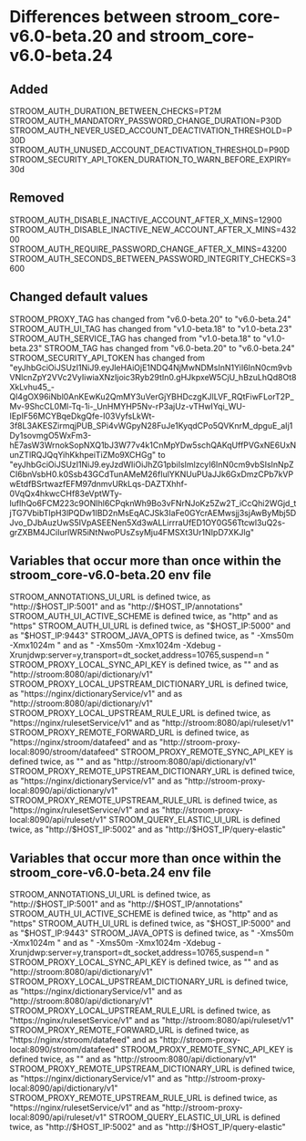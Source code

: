 # Differences between stroom_core-v6.0-beta.20 and stroom_core-v6.0-beta.24

## Added

STROOM_AUTH_DURATION_BETWEEN_CHECKS=PT2M
STROOM_AUTH_MANDATORY_PASSWORD_CHANGE_DURATION=P30D
STROOM_AUTH_NEVER_USED_ACCOUNT_DEACTIVATION_THRESHOLD=P30D
STROOM_AUTH_UNUSED_ACCOUNT_DEACTIVATION_THRESHOLD=P90D
STROOM_SECURITY_API_TOKEN_DURATION_TO_WARN_BEFORE_EXPIRY=30d

## Removed

STROOM_AUTH_DISABLE_INACTIVE_ACCOUNT_AFTER_X_MINS=12900
STROOM_AUTH_DISABLE_INACTIVE_NEW_ACCOUNT_AFTER_X_MINS=43200
STROOM_AUTH_REQUIRE_PASSWORD_CHANGE_AFTER_X_MINS=43200
STROOM_AUTH_SECONDS_BETWEEN_PASSWORD_INTEGRITY_CHECKS=3600

## Changed default values

STROOM_PROXY_TAG has changed from "v6.0-beta.20" to "v6.0-beta.24"
STROOM_AUTH_UI_TAG has changed from "v1.0-beta.18" to "v1.0-beta.23"
STROOM_AUTH_SERVICE_TAG has changed from "v1.0-beta.18" to "v1.0-beta.23"
STROOM_TAG has changed from "v6.0-beta.20" to "v6.0-beta.24"
STROOM_SECURITY_API_TOKEN has changed from "eyJhbGciOiJSUzI1NiJ9.eyJleHAiOjE1NDQ4NjMwNDMsInN1YiI6InN0cm9vbVNlcnZpY2VVc2VyIiwiaXNzIjoic3Ryb29tIn0.gHJkpxeW5CjU_hBzuLhQd8Ot8XkLvhu45_-Ql4gOX96iNbl0AnKEwKu2QmMY3uVerGjYBHDczgKJlLVF_RQtFiwFLorT2P_Mv-9ShcCL0Ml-Tq-1i-_UnHMYHP5Nv-rP3ajUz-vTHwIYqi_WU-IEpIF56MCYBqeDkgQfe-I03VyfsLkWt-3f8L3AKESZirmqjPUB_SPi4vWGpyN28FuJe1KyqdCPo5QVKnrM_dpguE_aIj1Dy1sovmgO5WxFm3-hE7asW3WrnokSopNXQ1bJ3W77v4k1CnMpYDw5schQAKqUffPVGxNE6UxNunZTlRQJQqYihKkhpeiTiZMo9XCHGg" to "eyJhbGciOiJSUzI1NiJ9.eyJzdWIiOiJhZG1pbiIsImlzcyI6InN0cm9vbSIsInNpZCI6bnVsbH0.k0Ssb43GCdTunAMeM26fIulYKNUuPUaJJk6GxDmzCPb7kVPwEtdfBSrtwazfEFM97dnmvURkLqs-DAZTXhhf-0VqQx4hkwcCHf83eVptWTy-lufIhQo6FCM223c9ONIhl6CPqknWh9Bo3vFNrNJoKz5Zw2T_iCcQhi2WGjd_tjTG7VbibTIpH3lPQDw1IBD2nMsEqACJSk3IaFe0GYcrAEMwsjj3sjAwByMbj5DJvo_DJbAuzUwS5IVpASEENen5Xd3wALLirrraUfED1OY0G56Ttcwl3uQ2s-grZXBM4JCiIurlWR5iNtNwoPUsZsyMju4FMSXt3Ur1NIpD7XKJlg"

## Variables that occur more than once within the stroom_core-v6.0-beta.20 env file

STROOM_ANNOTATIONS_UI_URL is defined twice, as "http://$HOST_IP:5001" and as "http://$HOST_IP/annotations"
STROOM_AUTH_UI_ACTIVE_SCHEME is defined twice, as "http" and as "https"
STROOM_AUTH_UI_URL is defined twice, as "$HOST_IP:5000" and as "$HOST_IP:9443"
STROOM_JAVA_OPTS is defined twice, as " -Xms50m -Xmx1024m " and as " -Xms50m -Xmx1024m -Xdebug -Xrunjdwp:server=y,transport=dt_socket,address=10765,suspend=n "
STROOM_PROXY_LOCAL_SYNC_API_KEY is defined twice, as "" and as "http://stroom:8080/api/dictionary/v1"
STROOM_PROXY_LOCAL_UPSTREAM_DICTIONARY_URL is defined twice, as "https://nginx/dictionaryService/v1" and as "http://stroom:8080/api/dictionary/v1"
STROOM_PROXY_LOCAL_UPSTREAM_RULE_URL is defined twice, as "https://nginx/rulesetService/v1" and as "http://stroom:8080/api/ruleset/v1"
STROOM_PROXY_REMOTE_FORWARD_URL is defined twice, as "https://nginx/stroom/datafeed" and as "http://stroom-proxy-local:8090/stroom/datafeed"
STROOM_PROXY_REMOTE_SYNC_API_KEY is defined twice, as "" and as "http://stroom:8080/api/dictionary/v1"
STROOM_PROXY_REMOTE_UPSTREAM_DICTIONARY_URL is defined twice, as "https://nginx/dictionaryService/v1" and as "http://stroom-proxy-local:8090/api/dictionary/v1"
STROOM_PROXY_REMOTE_UPSTREAM_RULE_URL is defined twice, as "https://nginx/rulesetService/v1" and as "http://stroom-proxy-local:8090/api/ruleset/v1"
STROOM_QUERY_ELASTIC_UI_URL is defined twice, as "http://$HOST_IP:5002" and as "http://$HOST_IP/query-elastic"

## Variables that occur more than once within the stroom_core-v6.0-beta.24 env file

STROOM_ANNOTATIONS_UI_URL is defined twice, as "http://$HOST_IP:5001" and as "http://$HOST_IP/annotations"
STROOM_AUTH_UI_ACTIVE_SCHEME is defined twice, as "http" and as "https"
STROOM_AUTH_UI_URL is defined twice, as "$HOST_IP:5000" and as "$HOST_IP:9443"
STROOM_JAVA_OPTS is defined twice, as " -Xms50m -Xmx1024m " and as " -Xms50m -Xmx1024m -Xdebug -Xrunjdwp:server=y,transport=dt_socket,address=10765,suspend=n "
STROOM_PROXY_LOCAL_SYNC_API_KEY is defined twice, as "" and as "http://stroom:8080/api/dictionary/v1"
STROOM_PROXY_LOCAL_UPSTREAM_DICTIONARY_URL is defined twice, as "https://nginx/dictionaryService/v1" and as "http://stroom:8080/api/dictionary/v1"
STROOM_PROXY_LOCAL_UPSTREAM_RULE_URL is defined twice, as "https://nginx/rulesetService/v1" and as "http://stroom:8080/api/ruleset/v1"
STROOM_PROXY_REMOTE_FORWARD_URL is defined twice, as "https://nginx/stroom/datafeed" and as "http://stroom-proxy-local:8090/stroom/datafeed"
STROOM_PROXY_REMOTE_SYNC_API_KEY is defined twice, as "" and as "http://stroom:8080/api/dictionary/v1"
STROOM_PROXY_REMOTE_UPSTREAM_DICTIONARY_URL is defined twice, as "https://nginx/dictionaryService/v1" and as "http://stroom-proxy-local:8090/api/dictionary/v1"
STROOM_PROXY_REMOTE_UPSTREAM_RULE_URL is defined twice, as "https://nginx/rulesetService/v1" and as "http://stroom-proxy-local:8090/api/ruleset/v1"
STROOM_QUERY_ELASTIC_UI_URL is defined twice, as "http://$HOST_IP:5002" and as "http://$HOST_IP/query-elastic"
